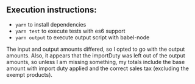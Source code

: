 ## Execution instructions:
- `yarn` to install dependencies
- `yarn test` to execute tests with es6 support
- `yarn output` to execute output script with babel-node

The input and output amounts differed, so I opted to go with the output amounts.
Also, it appears that the importDuty was left out of the output amounts, so
unless I am missing something, my totals include the base amount with import duty
applied and the correct sales tax (excluding the exempt products).

